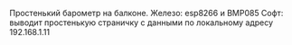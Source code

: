 Простенький барометр на балконе.
Железо: esp8266 и BMP085
Софт: выводит простенькую страничку с данными по локальному адресу 192.168.1.11
